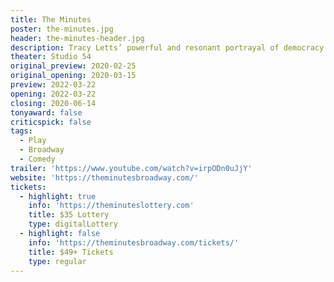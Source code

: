 ```yaml
---
title: The Minutes
poster: the-minutes.jpg
header: the-minutes-header.jpg
description: Tracy Letts’ powerful and resonant portrayal of democracy in action.
theater: Studio 54
original_preview: 2020-02-25
original_opening: 2020-03-15
preview: 2022-03-22
opening: 2022-03-22
closing: 2020-06-14
tonyaward: false
criticspick: false
tags:
  - Play
  - Broadway
  - Comedy
trailer: 'https://www.youtube.com/watch?v=irpODn0uJjY'
website: 'https://theminutesbroadway.com/'
tickets:
  - highlight: true
    info: 'https://theminuteslottery.com'
    title: $35 Lottery
    type: digitalLottery
  - highlight: false
    info: 'https://theminutesbroadway.com/tickets/'
    title: $49+ Tickets
    type: regular
---
```


